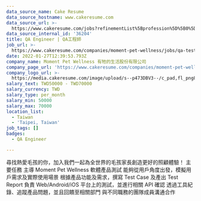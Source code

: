 ```yaml
---
data_source_name: Cake Resume
data_source_hostname: www.cakeresume.com
data_source_url: >-
  https://www.cakeresume.com/jobs?refinementList%5Bprofession%5D%5B0%5D=engineering_qa-engineer&refinementList%5Bsalary_type%5D=per_month&refinementList%5Bsalary_currency%5D=TWD&range%5Bsalary_range%5D%5Bmax%5D=600000
data_source_internal_id: '36204'
title: QA Engineer | QA工程師
job_url: >-
  https://www.cakeresume.com/companies/moment-pet-wellness/jobs/qa-test-engineer-q-engineer
date: 2022-01-27T12:39:53.793Z
company_name: Moment Pet Wellness 有牠的生活股份有限公司
company_page_url: 'https://www.cakeresume.com/companies/moment-pet-wellness'
company_logo_url: >-
  https://media.cakeresume.com/image/upload/s--p473DBV3--/c_pad,fl_png8,h_200,w_200/v1618804080/vjwmvjex3lzurxcfvf7w.png
salary_text: TWD50000 - TWD70000
salary_currency: TWD
salary_type: per_month
salary_min: 50000
salary_max: 70000
location_list:
  - Taiwan
  - 'Taipei, Taiwan'
job_tags: []
badges:
  - QA Engineer

---
```


尋找熱愛毛孩的你，加入我們一起為全世界的毛孩家長創造更好的照顧體驗！ 主要任務 主導 Moment Pet Wellness 軟體產品測試 能夠從用戶角度出發，模擬用戶需求及實際使用場景 根據產品功能及需求，撰寫 Test Case 及產出 Test Report 負責 Web/Android/iOS 平台上的測試，並進行相關 API 確認 透過工具紀錄、追蹤產品問題，並且回饋至相關部門 與不同職務的團隊成員溝通合作